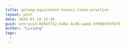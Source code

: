 ```yaml
---
title: golang-equivalent-binary-trees-practice
layout: post
date: 2020-01-10 22:40
guid: urn:uuid:0d5bf712-548a-4cd6-aaae-3f096455fb70
author: "Lixiang"
tags:
  - 
---
```



